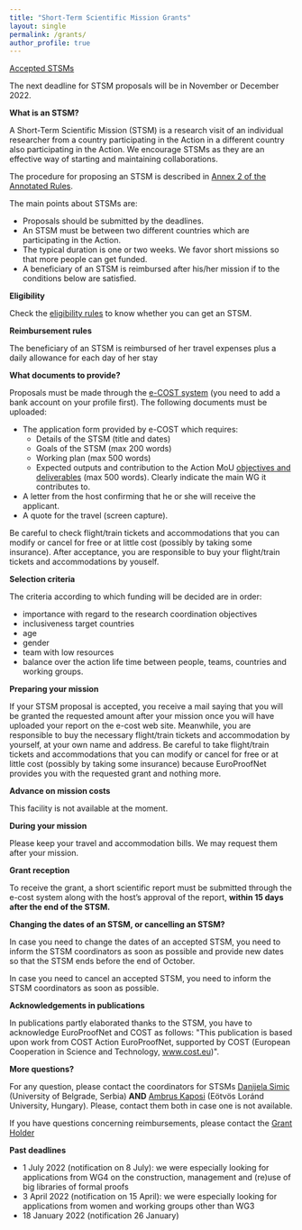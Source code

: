 ```yaml
---
title: "Short-Term Scientific Mission Grants"
layout: single
permalink: /grants/
author_profile: true
---
```


[Accepted STSMs](../accepted_stsms)

The next deadline for STSM proposals will be in November or December 2022.

**What is an STSM?**

A Short-Term Scientific Mission (STSM) is a research visit of an individual researcher from a country participating in the Action in a different country also participating in the Action. We encourage STSMs as they are an effective way of starting and maintaining collaborations.

The procedure for proposing an STSM is described in [Annex 2 of the Annotated Rules](https://www.cost.eu/uploads/2022/10/COST-094-21-Annotated-Rules-for-COST-Actions-Level-C-V1.3-.pdf#page=96).

The main points about STSMs are:

- Proposals should be submitted by the deadlines.
- An STSM must be between two different countries which are participating in the Action.
- The typical duration is one or two weeks. We favor short missions so that more people can get funded.
- A beneficiary of an STSM is reimbursed after his/her mission if to the conditions below are satisfied.

**Eligibility**

Check the [eligibility rules](../eligibility) to know whether you can get an STSM.

**Reimbursement rules**

The beneficiary of an STSM is reimbursed of her travel expenses plus a daily allowance for each day of her stay 


**What documents to provide?**

Proposals must be made through the [e-COST system](https://e-services.cost.eu/activity/grants/add?type=STSM) (you need to add a bank account on your profile first). The following documents must be uploaded:

- The application form provided by e-COST which requires:
  - Details of the STSM (title and dates)
  - Goals of the STSM (max 200 words)
  - Working plan (max 500 words)
  - Expected outputs and contribution to the Action MoU [objectives and deliverables](../description) (max 500 words). Clearly indicate the main WG it contributes to.
- A letter from the host confirming that he or she will receive the applicant.
- A quote for the travel (screen capture).

Be careful to check flight/train tickets and accommodations that you
can modify or cancel for free or at little cost (possibly by taking
some insurance). After acceptance, you are responsible to buy
your flight/train tickets and accommodations by youself.

**Selection criteria**

The criteria according to which funding will be decided are in order:
- importance with regard to the research coordination objectives
- inclusiveness target countries
- age
- gender
- team with low resources
- balance over the action life time between people, teams, countries and working groups.

**Preparing your mission**

If your STSM proposal is accepted, you receive a mail saying that you
will be granted the requested amount after your mission once you will
have uploaded your report on the e-cost web site. Meanwhile, you are
responsible to buy the necessary flight/train tickets and
accommodation by yourself, at your own name and address. Be careful to
take flight/train tickets and accommodations that you can modify or
cancel for free or at little cost (possibly by taking some insurance)
because EuroProofNet provides you with the requested grant and nothing
more.

**Advance on mission costs**

This facility is not available at the moment.

**During your mission**

Please keep your travel and accommodation bills. We may request them
after your mission.

**Grant reception**

To receive the grant, a short scientific report must be submitted
through the e-cost system along with the host’s approval of the
report, **within 15 days after the end of the STSM.**

**Changing the dates of an STSM, or cancelling an STSM?**

In case you need to change the dates of an accepted STSM, you need to
inform the STSM coordinators as soon as possible and provide new dates
so that the STSM ends before the end of October.

In case you need to cancel an accepted STSM, you need to inform the
STSM coordinators as soon as possible.

**Acknowledgements in publications**

In publications partly elaborated thanks to the STSM, you have to
acknowledge EuroProofNet and COST as follows: "This publication is
based upon work from COST Action EuroProofNet, supported by COST
(European Cooperation in Science and Technology, www.cost.eu)".

**More questions?**

For any question, please contact the coordinators for STSMs [Danijela Simic](http://poincare.matf.bg.ac.rs/~danijela) (University of Belgrade, Serbia) **AND** [Ambrus Kaposi](http://akaposi.web.elte.hu) (Eötvös Loránd University, Hungary). Please, contact them both in case one is not available.

If you have questions concerning reimbursements, please contact
the [Grant Holder](mailto:saf-saclay-recettes@inria.fr)

**Past deadlines**

- 1 July 2022 (notification on 8 July): we were especially looking for applications from WG4 on the construction, management and (re)use of big libraries of formal proofs
- 3 April 2022 (notification on 15 April): we were especially looking for applications from women and working groups other than WG3
- 18 January 2022 (notification 26 January)
